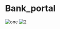 ﻿# Bank_portal
![one](https://user-images.githubusercontent.com/47320104/187703665-311a9a64-c672-4a08-ab1b-a368cede3239.PNG)
![2](https://user-images.githubusercontent.com/47320104/187703715-05f4d3a5-2965-4cd0-9d31-db7cf0b42ed0.PNG)
